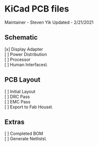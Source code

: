 # KiCad PCB files
Maintainer - Steven Yik
Updated - 2/21/2021

## Schematic
[x] Display Adapter\
[ ] Power Distribution\
[ ] Processor\
[ ] Human Interfaces\

## PCB Layout
[ ] Initial Layout\
[ ] DRC Pass\
[ ] EMC Pass\
[ ] Export to Fab House\

## Extras
[ ] Completed BOM\
[ ] Generate Netlists\

